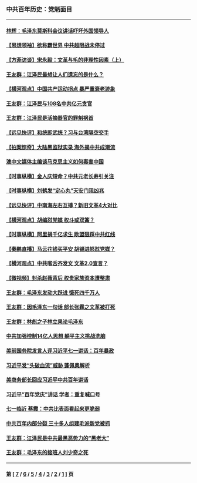 ### 中共百年历史：党魁面目
---
#### [林辉：毛泽东莫斯科会议讲话吓坏外国领导人](../../pages/nf1176107/n13917931.md?04170430) 
#### [【思想领袖】欲称霸世界 中共超限战未停过](../../pages/nf1176107/n13745142.md?04170430) 
#### [【方菲访谈】宋永毅：文革与毛的非理性因素（上）](../../pages/nf1176107/n13469956.md?04170430) 
#### [王友群：江泽民最想让人们遗忘的是什么？](../../pages/nf1176107/n13408949.md?04170430) 
#### [【横河观点】中国共产运动拐点 暴严重衰老迹象](../../pages/nf1176107/n13388333.md?04170430) 
#### [王友群：江泽民与108名中共亿元贪官](../../pages/nf1176107/n13352358.md?04170430) 
#### [王友群：江泽民是活摘器官的罪魁祸首](../../pages/nf1176107/n13336903.md?04170430) 
#### [【远见快评】和统即武统？习与台湾隔空交手](../../pages/nf1176107/n13297739.md?04170430) 
#### [【拍案惊奇】大陆黑监狱实录 海外揭中共成潮流](../../pages/nf1176107/n13288853.md?04170430) 
#### [澳中文媒体主编谈马克思主义如何毒害中国](../../pages/nf1176107/n13257387.md?04170430) 
#### [【时事纵横】金人庆短命？中共元老长寿引关注](../../pages/nf1176107/n13217934.md?04170430) 
#### [【时事纵横】刘鹤发“定心丸”天安门现凶兆](../../pages/nf1176107/n13215416.md?04170430) 
#### [【远见快评】中南海左右互搏？新旧文革4大对比](../../pages/nf1176107/n13214745.md?04170430) 
#### [【横河观点】胡编怼党媒 权斗或双簧？](../../pages/nf1176107/n13210864.md?04170430) 
#### [【时事纵横】阿里捐千亿求生 欧盟狠踩中共红线](../../pages/nf1176107/n13206431.md?04170430) 
#### [【秦鹏直播】马云花钱买平安 胡锡进怒怼党媒？](../../pages/nf1176107/n13206392.md?04170430) 
#### [【横河观点】中共喉舌齐发文 文革2.0宣言？](../../pages/nf1176107/n13201248.md?04170430) 
#### [【微视频】封杀赵薇背后 权贵家族资本遭整肃](../../pages/nf1176107/n13197798.md?04170430) 
#### [王友群：毛泽东发动大跃进 饿死四千万人](../../pages/nf1176107/n13177158.md?04170430) 
#### [王友群：因毛泽东一句话 部长张霖之文革被打死](../../pages/nf1176107/n13161711.md?04170430) 
#### [王友群：林彪之子林立果论毛泽东](../../pages/nf1176107/n13128622.md?04170430) 
#### [中共加强控制14亿人思想 躺平主义挑战洗脑](../../pages/nf1176107/n13094299.md?04170430) 
#### [美前国务院发言人评习近平七一讲话：百年暴政](../../pages/nf1176107/n13066986.md?04170430) 
#### [习近平发“头破血流”威胁 蓬佩奥解析](../../pages/nf1176107/n13063604.md?04170430) 
#### [美商务部长回应习近平中共百年讲话](../../pages/nf1176107/n13062903.md?04170430) 
#### [习近平“百年党庆”讲话 学者：重复喊口号](../../pages/nf1176107/n13061411.md?04170430) 
#### [七一临近 蔡霞：中共比表面看起来更脆弱](../../pages/nf1176107/n13056418.md?04170430) 
#### [中共百年内部分裂 三十多人组建毛派新党被抓](../../pages/nf1176107/n13044023.md?04170430) 
#### [王友群：江泽民是中共最黑恶势力的“黑老大”](../../pages/nf1176107/n13022180.md?04170430) 
#### [王友群：毛泽东的接班人刘少奇之死](../../pages/nf1176107/n12991772.md?04170430) 

---
#### 第 [ [7](./7.md?04170430) / [6](./6.md?04170430) / [5](./5.md?04170430) / [4](./4.md?04170430) / [3](./3.md?04170430) / [2](./2.md?04170430) / [1](./1.md?04170430) ] 页
